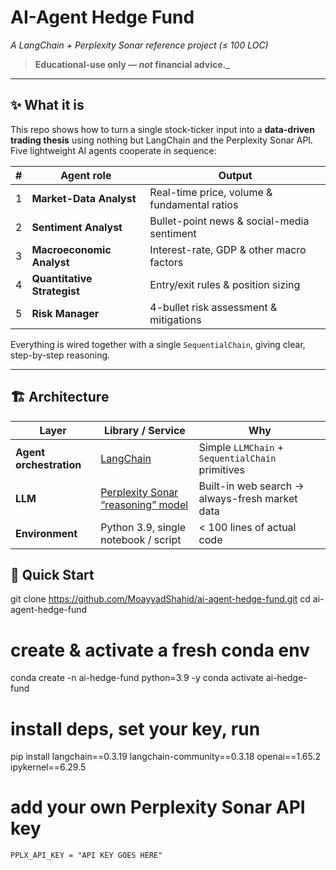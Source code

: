 # AI-Agent Hedge Fund  
*A LangChain + Perplexity Sonar reference project (≤ 100 LOC)*  

> **Educational-use only — _not_ financial advice._**

---

## ✨ What it is
This repo shows how to turn a single stock-ticker input into a **data-driven trading thesis** using nothing but LangChain and the Perplexity Sonar API.  
Five lightweight AI agents cooperate in sequence:

| # | Agent role | Output |
|---|------------|--------|
| 1 | **Market-Data Analyst**      | Real-time price, volume & fundamental ratios |
| 2 | **Sentiment Analyst**        | Bullet-point news & social-media sentiment |
| 3 | **Macroeconomic Analyst**    | Interest-rate, GDP & other macro factors |
| 4 | **Quantitative Strategist**  | Entry/exit rules & position sizing |
| 5 | **Risk Manager**             | 4-bullet risk assessment & mitigations |

Everything is wired together with a single `SequentialChain`, giving clear, step-by-step reasoning.

---

## 🏗  Architecture

| Layer | Library / Service | Why |
|-------|-------------------|-----|
| **Agent orchestration** | [LangChain](https://python.langchain.com/) | Simple `LLMChain` + `SequentialChain` primitives |
| **LLM** | [Perplexity Sonar “reasoning” model](https://docs.perplexity.ai/) | Built-in web search → always-fresh market data |
| **Environment** | Python 3.9, single notebook / script | < 100 lines of actual code |


## 🚀 Quick Start

git clone https://github.com/MoayyadShahid/ai-agent-hedge-fund.git
cd ai-agent-hedge-fund

# create & activate a fresh conda env
conda create -n ai-hedge-fund python=3.9 -y
conda activate ai-hedge-fund

# install deps, set your key, run
pip install langchain==0.3.19 langchain-community==0.3.18 openai==1.65.2 ipykernel==6.29.5  

# add your own Perplexity Sonar API key
```PPLX_API_KEY = "API KEY GOES HERE"```
